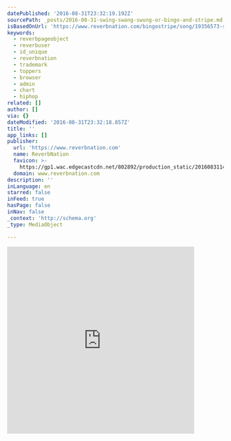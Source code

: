 ```yaml
---
datePublished: '2016-08-31T23:32:19.192Z'
sourcePath: _posts/2016-08-31-swing-swang-swung-or-bingo-and-stripe.md
isBasedOnUrl: 'https://www.reverbnation.com/bingostripe/song/19356573-swing-swang-swung'
keywords:
  - reverbpageobject
  - reverbuser
  - id_unique
  - reverbnation
  - trademark
  - toppers
  - browser
  - admin
  - chart
  - hiphop
related: []
author: []
via: {}
dateModified: '2016-08-31T23:32:18.857Z'
title: ''
app_links: []
publisher:
  url: 'https://www.reverbnation.com'
  name: ReverbNation
  favicon: >-
    https://gp1.wac.edgecastcdn.net/802892/production_static/20160831142744/images/favicon.ico
  domain: www.reverbnation.com
description: ''
inLanguage: en
starred: false
inFeed: true
hasPage: false
inNav: false
_context: 'http://schema.org'
_type: MediaObject

---
```

<iframe src="https://cdn.embedly.com/widgets/media.html?src=https%3A%2F%2Fwww.reverbnation.com%2Fwidget_code%2Fhtml_widget%2Fartist_1383734%3Fwidget_id%3D55%26client_id%3Dt23vwef5f%26pwc%5Bautoplay%5D%3D1%26pwc%5Bincluded_songs%5D%3D0%26pwc%5Bsong_ids%5D%3D19356573%26context_type%3Dsong%26id_unique%3DSong_19356573&amp;src_secure=1&amp;url=https%3A%2F%2Fwww.reverbnation.com%2Fbingostripe%2Fsong%2F19356573-swing-swang-swung&amp;image=https%3A%2F%2Fgp1.wac.edgecastcdn.net%2F802892%2Fhttp_public_production%2Fartists%2Fimages%2F1383734%2Foriginal%2F1388034131_B__2.jpg%3F1467150499&amp;key=b7d04c9b404c499eba89ee7072e1c4f7&amp;type=text%2Fhtml&amp;schema=reverbnation" width="435" height="435" scrolling="no" frameborder="0" allowfullscreen="" style=""></iframe>